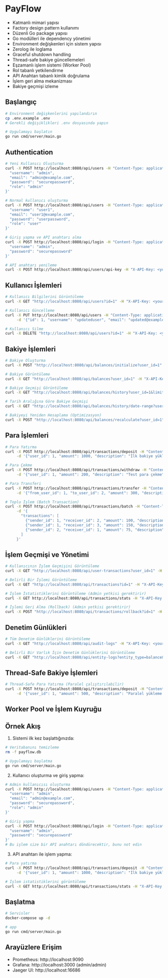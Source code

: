# PayFlow

- Katmanlı mimari yapısı
- Factory design pattern kullanımı
- Düzenli Go package yapısı
- Go modülleri ile dependency yönetimi
- Environment değişkenleri için sistem yapısı
- Zerolog ile loglama
- Graceful shutdown handling
- Thread-safe bakiye güncellemeleri
- Eşzamanlı işlem sistemi (Worker Pool)
- Rol tabanlı yetkilendirme
- API Anahtarı tabanlı kimlik doğrulama
- İşlem geri alma mekanizması
- Bakiye geçmişi izleme

## Başlangıç

```bash
# Environment değişkenlerini yapılandırın
cp .env.example .env
# Gerekli değişiklikleri .env dosyasında yapın

# Uygulamayı başlatın
go run cmd/server/main.go
```

## Authentication

```bash
# Yeni Kullanıcı Oluşturma
curl -X POST http://localhost:8080/api/users -H "Content-Type: application/json" -d '{
  "username": "admin",
  "email": "admin@example.com",
  "password": "securepassword",
  "role": "admin"
}'

# Normal kullanıcı oluşturma
curl -X POST http://localhost:8080/api/users -H "Content-Type: application/json" -d '{
  "username": "user1",
  "email": "user1@example.com",
  "password": "userpassword",
  "role": "user"
}'

# Giriş yapma ve API anahtarı alma
curl -X POST http://localhost:8080/api/login -H "Content-Type: application/json" -d '{
  "username": "admin",
  "password": "securepassword"
}'

# API anahtarı yenileme
curl -X POST http://localhost:8080/api/users/api-key -H "X-API-Key: <your_api_key>"
```

## Kullanıcı İşlemleri

```bash
# Kullanıcı Bilgilerini Görüntüleme
curl -X GET "http://localhost:8080/api/users?id=1" -H "X-API-Key: <your_api_key>"

# Kullanıcı Güncelleme
curl -X PUT http://localhost:8080/api/users -H "Content-Type: application/json" -H "X-API-Key: <your_api_key>" \
     -d '{"id": 1, "username": "updateduser", "email": "updated@example.com", "role": "admin"}'

# Kullanıcı Silme
curl -X DELETE "http://localhost:8080/api/users?id=1" -H "X-API-Key: <your_api_key>"
```

## Bakiye İşlemleri

```bash
# Bakiye Oluşturma
curl -X POST "http://localhost:8080/api/balances/initialize?user_id=1" -H "X-API-Key: <your_api_key>"

# Bakiye Görüntüleme
curl -X GET "http://localhost:8080/api/balances?user_id=1" -H "X-API-Key: <your_api_key>"

# Bakiye Geçmişi Görüntüleme
curl -X GET "http://localhost:8080/api/balances/history?user_id=1&limit=10&offset=0" -H "X-API-Key: <your_api_key>"

# Tarih Aralığına Göre Bakiye Geçmişi
curl -X GET "http://localhost:8080/api/balances/history/date-range?user_id=1&start_date=2023-01-01T00:00:00Z&end_date=2023-12-31T23:59:59Z" -H "X-API-Key: <your_api_key>"

# Bakiyeyi Yeniden Hesaplama (Optimizasyon)
curl -X POST "http://localhost:8080/api/balances/recalculate?user_id=1" -H "X-API-Key: <your_api_key>"
```

## Para İşlemleri

```bash
# Para Yatırma
curl -X POST http://localhost:8080/api/transactions/deposit -H "Content-Type: application/json" -H "X-API-Key: <your_api_key>" \
     -d '{"user_id": 1, "amount": 1000, "description": "İlk bakiye yükleme"}'

# Para Çekme
curl -X POST http://localhost:8080/api/transactions/withdraw -H "Content-Type: application/json" -H "X-API-Key: <your_api_key>" \
     -d '{"user_id": 1, "amount": 200, "description": "Test para çekme"}'

# Para Transferi
curl -X POST http://localhost:8080/api/transactions/transfer -H "Content-Type: application/json" -H "X-API-Key: <your_api_key>" \
     -d '{"from_user_id": 1, "to_user_id": 2, "amount": 300, "description": "Test transfer"}'

# Toplu İşlem (Batch Transaction)
curl -X POST http://localhost:8080/api/transactions/batch -H "Content-Type: application/json" -H "X-API-Key: <your_api_key>" \
     -d '{
       "transactions": [
         {"sender_id": 1, "receiver_id": 2, "amount": 100, "description": "Test işlem 1"},
         {"sender_id": 1, "receiver_id": 3, "amount": 150, "description": "Test işlem 2"},
         {"sender_id": 2, "receiver_id": 1, "amount": 75, "description": "Test işlem 3"}
       ]
     }'
```

## İşlem Geçmişi ve Yönetimi

```bash
# Kullanıcının İşlem Geçmişini Görüntüleme
curl -X GET "http://localhost:8080/api/user-transactions?user_id=1" -H "X-API-Key: <your_api_key>"

# Belirli Bir İşlemi Görüntüleme
curl -X GET "http://localhost:8080/api/transactions?id=1" -H "X-API-Key: <your_api_key>"

# İşlem İstatistiklerini Görüntüleme (Admin yetkisi gerektirir)
curl -X GET http://localhost:8080/api/transactions/stats -H "X-API-Key: <admin_api_key>"

# İşlemi Geri Alma (Rollback) (Admin yetkisi gerektirir)
curl -X POST "http://localhost:8080/api/transactions/rollback?id=1" -H "X-API-Key: <admin_api_key>"
```

## Denetim Günlükleri

```bash
# Tüm Denetim Günlüklerini Görüntüleme
curl -X GET "http://localhost:8080/api/audit-logs" -H "X-API-Key: <your_api_key>"

# Belirli Bir Varlık İçin Denetim Günlüklerini Görüntüleme
curl -X GET "http://localhost:8080/api/entity-logs?entity_type=balance&entity_id=1" -H "X-API-Key: <your_api_key>"
```

## Thread-Safe Bakiye İşlemleri
```bash
# Thread-Safe Para Yatırma (Paralel çalıştırılabilir)
curl -X POST http://localhost:8080/api/transactions/deposit -H "Content-Type: application/json" -H "X-API-Key: <your_api_key>" \
     -d '{"user_id": 1, "amount": 500, "description": "Paralel yükleme 1"}'
```

## Worker Pool ve İşlem Kuyruğu

## Örnek Akış

1. Sistemi ilk kez başlattığınızda:

```bash
# Veritabanını temizleme
rm -f payflow.db

# Uygulamayı başlatma
go run cmd/server/main.go
```

2. Kullanıcı oluşturma ve giriş yapma:

```bash
# Admin kullanıcısı oluşturma
curl -X POST http://localhost:8080/api/users -H "Content-Type: application/json" -d '{
  "username": "admin",
  "email": "admin@example.com",
  "password": "securepassword",
  "role": "admin"
}'

# Giriş yapma
curl -X POST http://localhost:8080/api/login -H "Content-Type: application/json" -d '{
  "username": "admin",
  "password": "securepassword"
}'
# Bu işlem size bir API anahtarı döndürecektir, bunu not edin
```

3. API anahtarı ile işlem yapma:

```bash
# Para yatırma
curl -X POST http://localhost:8080/api/transactions/deposit -H "Content-Type: application/json" -H "X-API-Key: <admin_api_key>" \
     -d '{"user_id": 1, "amount": 1000, "description": "İlk bakiye yükleme"}'

# İşlem istatistiklerini görüntüleme
curl -X GET http://localhost:8080/api/transactions/stats -H "X-API-Key: <admin_api_key>"
```

## Başlatma

```bash
# Servisler
docker-compose up -d

# app
go run cmd/server/main.go
```

## Arayüzlere Erişim

- Prometheus: http://localhost:9090
- Grafana: http://localhost:3000 (admin/admin)
- Jaeger UI: http://localhost:16686